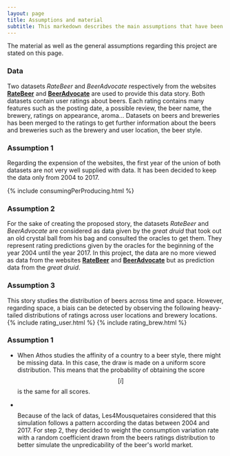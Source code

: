 ```yaml
---
layout: page
title: Assumptions and material
subtitle: This markedown describes the main assumptions that have been performed for the story
---
```


The material as well as the general assumptions regarding this project are stated on this page.

### Data
Two datasets *RateBeer* and *BeerAdvocate* respectively from the websites [**RateBeer**](https://www.ratebeer.com/) and [**BeerAdvocate**](https://www.beeradvocate.com/) are used to provide this data story. Both datasets contain user ratings about beers. Each rating contains many features such as the posting date, a possible review, the beer name, the brewery, ratings on appearance, aroma... Datasets on beers and breweries has been merged to the ratings to get further information about the beers and breweries such as the brewery and user location, the beer style.

### Assumption 1
Regarding the expension of the websites, the first year of the union of both datasets are not very well supplied with data. It has been decided to keep the data only from 2004 to 2017.

{% include consumingPerProducing.html %}


### Assumption 2
For the sake of creating the proposed story, the datasets *RateBeer* and *BeerAdvocate* are considered as data given by the *great druid* that took out an old crystal ball from his bag and consulted the oracles to get them. They represent rating predictions given by the oracles for the beginning of the year 2004 until the year 2017. In this project, the data are no more viewed as data from the websites [**RateBeer**](https://www.ratebeer.com/) and [**BeerAdvocate**](https://www.beeradvocate.com/) but as prediction data from the *great druid*.


### Assumption 3
This story studies the distribution of beers across time and space. However, regarding space, a biais can be detected by observing the following heavy-tailed distributions of ratings across user locations and brewery locations.   
{% include rating_user.html %}
{% include rating_brew.html %}







### Assumption 1
* When Athos studies the affinity of a country to a beer style, there might be missing data. In this case, the draw is made on a uniform score distribution. This means that the probability of obtaining the score $$[i]$$ is the same for all scores.

* $$\quad$$Because of the lack of datas, Les4Mousquetaires considered that this simulation follows a pattern according the datas between 2004 and 2017. For step 2, they decided to weight the consumption variation rate with a random coefficient drawn from the beers ratings distribution to better simulate the unpredicability of the beer's world market.
